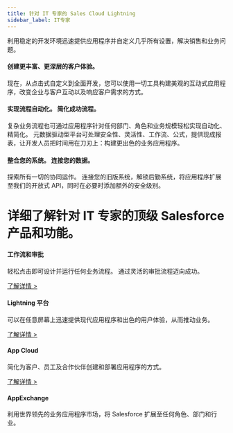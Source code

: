 ```yaml
---
title: 针对 IT 专家的 Sales Cloud Lightning
sidebar_label: IT专家
---
```


利用稳定的开发环境迅速提供应用程序并自定义几乎所有设置，解决销售和业务问题。

#### 创建更丰富、更深层的客户体验。

现在，从点击式自定义到全面开发，您可以使用一切工具构建美观的互动式应用程序，改变企业与客户互动以及响应客户需求的方式。

#### 实现流程自动化。 简化成功流程。

复杂业务流程也可通过应用程序针对任何部门、角色和业务规模轻松实现自动化、精简化。 元数据驱动型平台可处理安全性、灵活性、工作流、公式，提供现成报表，让开发人员把时间用在刀刃上：构建更出色的业务应用程序。

#### 整合您的系统。 连接您的数据。

探索所有一切的协同运作。 连接您的旧版系统，解锁后勤系统，将应用程序扩展至我们的开放式 API，同时在必要时添加额外的安全级别。



# 详细了解针对 IT 专家的顶级 Salesforce 产品和功能。

#### 工作流和审批
轻松点击即可设计并运行任何业务流程。 通过灵活的审批流程迈向成功。

[了解详情 >](/sales_management/mobile_office)

#### Lightning 平台

可以在任意屏幕上迅速提供现代应用程序和出色的用户体验，从而推动业务。

[了解详情 >]()

#### App Cloud
简化为客户、员工及合作伙伴创建和部署应用程序的方式。

[了解详情 >]()

#### AppExchange

利用世界领先的业务应用程序市场，将 Salesforce 扩展至任何角色、部门和行业。